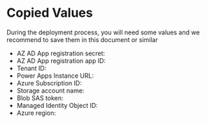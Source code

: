 # Copied Values

During the deployment process, you will need some values and we recommend to save them in this document or similar

- AZ AD App registration secret:
- AZ AD App registration app ID:
- Tenant ID:
- Power Apps Instance URL:
- Azure Subscription ID:
- Storage account name:
- Blob SAS token:
- Managed Identity Object ID:
- Azure region:
